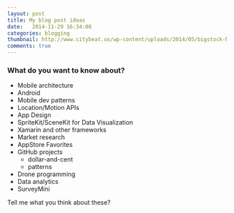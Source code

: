 ```yaml
---
layout: post
title: My blog post ideas
date:   2014-11-29 16:34:00
categories: blogging
thumbnail: http://www.citybeat.us/wp-content/uploads/2014/05/bigstock-Mobile-And-Tablet-Business-Com-53901223-300x300.jpg
comments: true
---
```


### What do you want to know about?

* Mobile architecture
* Android
* Mobile dev patterns
* Location/Motion APIs
* App Design
* SpriteKit/SceneKit for Data Visualization
* Xamarin and other frameworks
* Market research
* AppStore Favorites
* GitHub projects
	* dollar-and-cent
	* patterns
* Drone programming
* Data analytics
* SurveyMini


Tell me what you think about these? 